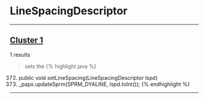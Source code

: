 # LineSpacingDescriptor

***

## [Cluster 1](./1)
1 results
> sets the 
{% highlight java %}
372. public void setLineSpacing(LineSpacingDescriptor lspd)
375.   _papx.updateSprm(SPRM_DYALINE, lspd.toInt());
{% endhighlight %}

***

